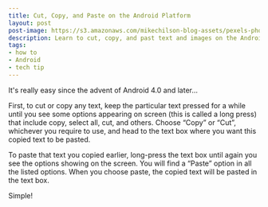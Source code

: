 ```yaml
---
title: Cut, Copy, and Paste on the Android Platform
layout: post
post-image: https://s3.amazonaws.com/mikechilson-blog-assets/pexels-photo-177707.jpeg
description: Learn to cut, copy, and past text and images on the Android platform.
tags:
- how to
- Android
- tech tip
---
```


It's really easy since the advent of Android 4.0 and later...

First, to cut or copy any text, keep the particular text pressed for a while until you see some options appearing on screen (this is called a long press) that include copy, select all, cut, and others. Choose “Copy” or “Cut”, whichever you require to use, and head to the text box where you want this copied text to be pasted.

To paste that text you copied earlier, long-press the text box until again you see the options showing on the screen. You will find a “Paste” option in all the listed options. When you choose paste, the copied text will be pasted in the text box.

Simple!